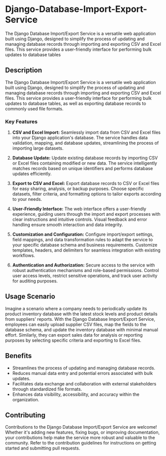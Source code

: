 # Django-Database-Import-Export-Service
The Django Database Import/Export Service is a versatile web application built using Django, designed to simplify the process of updating and managing database records through importing and exporting CSV and Excel files. This service provides a user-friendly interface for performing bulk updates to database tables

## Description

The Django Database Import/Export Service is a versatile web application built using Django, designed to simplify the process of updating and managing database records through importing and exporting CSV and Excel files. This service provides a user-friendly interface for performing bulk updates to database tables, as well as exporting database records to commonly used file formats.

### Key Features

1. **CSV and Excel Import:** Seamlessly import data from CSV and Excel files into your Django application's database. The service handles data validation, mapping, and database updates, streamlining the process of importing large datasets.

2. **Database Update:** Update existing database records by importing CSV or Excel files containing modified or new data. The service intelligently matches records based on unique identifiers and performs database updates efficiently.

3. **Export to CSV and Excel:** Export database records to CSV or Excel files for easy sharing, analysis, or backup purposes. Choose specific datasets, filter criteria, and formatting options to tailor exports according to your needs.

4. **User-Friendly Interface:** The web interface offers a user-friendly experience, guiding users through the import and export processes with clear instructions and intuitive controls. Visual feedback and error handling ensure smooth interaction and data integrity.

5. **Customization and Configuration:** Configure import/export settings, field mappings, and data transformation rules to adapt the service to your specific database schema and business requirements. Customize templates, headers, and delimiters for seamless integration with existing workflows.

6. **Authentication and Authorization:** Secure access to the service with robust authentication mechanisms and role-based permissions. Control user access levels, restrict sensitive operations, and track user activity for auditing purposes.

## Usage Scenario

Imagine a scenario where a company needs to periodically update its product inventory database with the latest stock levels and product details from suppliers' reports. With the Django Database Import/Export Service, employees can easily upload supplier CSV files, map the fields to the database schema, and update the inventory database with minimal manual effort. Similarly, they can export sales data for analysis or reporting purposes by selecting specific criteria and exporting to Excel files.

## Benefits

- Streamlines the process of updating and managing database records.
- Reduces manual data entry and potential errors associated with bulk updates.
- Facilitates data exchange and collaboration with external stakeholders through standardized file formats.
- Enhances data visibility, accessibility, and accuracy within the organization.

## Contributing

Contributions to the Django Database Import/Export Service are welcome! Whether it's adding new features, fixing bugs, or improving documentation, your contributions help make the service more robust and valuable to the community. Refer to the contribution guidelines for instructions on getting started and submitting pull requests.

